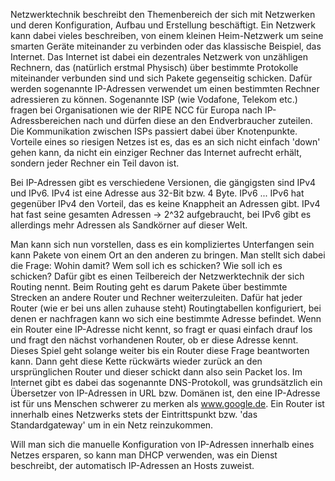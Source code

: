 Netzwerktechnik beschreibt den Themenbereich der sich mit Netzwerken und deren Konfiguration, Aufbau und Erstellung beschäftigt. Ein Netzwerk kann dabei vieles beschreiben, von einem kleinen Heim-Netzwerk um seine smarten Geräte miteinander zu verbinden oder das klassische Beispiel, das Internet. Das Internet ist dabei ein dezentrales Netzwerk von unzähligen Rechnern, das (natürlich erstmal Physisch) über bestimmte Protokolle miteinander verbunden sind und sich Pakete gegenseitig schicken. Dafür werden sogenannte IP-Adressen verwendet um einen bestimmten Rechner adressieren zu können. Sogenannte ISP (wie Vodafone, Telekom etc.) fragen bei Organisationen wie der RIPE NCC für Europa nach IP-Adressbereichen nach und dürfen diese an den Endverbraucher zuteilen. Die Kommunikation zwischen ISPs passiert dabei über Knotenpunkte. Vorteile eines so riesigen Netzes ist es, das es an sich nicht einfach 'down' gehen kann, da nicht ein einziger Rechner das Internet aufrecht erhält, sondern jeder Rechner ein Teil davon ist. 
	
Bei IP-Adressen gibt es verschiedene Versionen, die gängigsten sind IPv4 und IPv6. IPv4 ist eine Adresse aus 32-Bit bzw. 4 Byte. IPv6 ...
IPv6 hat gegenüber IPv4 den Vorteil, das es keine Knappheit an Adressen gibt. IPv4 hat fast seine gesamten Adressen -> 2^32 aufgebraucht, bei IPv6 gibt es allerdings mehr Adressen als Sandkörner auf dieser Welt. 

Man kann sich nun vorstellen, dass es ein kompliziertes Unterfangen sein kann Pakete von einem Ort an den anderen zu bringen. Man stellt sich dabei die Frage: Wohin damit? Wem soll ich es schicken? Wie soll ich es schicken?
Dafür gibt es einen Teilbereich der Netzwerktechnik der sich Routing nennt. Beim Routing geht es darum Pakete über bestimmte Strecken an andere Router und Rechner weiterzuleiten.
Dafür hat jeder Router (wie er bei uns allen zuhause steht) Routingtabellen konfiguriert, bei denen er nachfragen kann wo sich eine bestimmte Adresse befindet. Wenn ein Router eine IP-Adresse nicht kennt, so fragt er quasi einfach drauf los und fragt den nächst vorhandenen Router, ob er diese Adresse kennt. Dieses Spiel geht solange weiter bis ein Router diese Frage beantworten kann. Dann geht diese Kette rückwärts wieder zurück an den ursprünglichen Router und dieser schickt dann also sein Packet los. Im Internet gibt es dabei das sogenannte DNS-Protokoll, was grundsätzlich ein Übersetzer von IP-Adressen in URL bzw. Domänen ist, den eine IP-Adresse ist für uns Menschen schwerer zu merken als www.google.de. Ein Router ist innerhalb eines Netzwerks stets der Eintrittspunkt bzw. 'das Standardgateway' um in ein Netz reinzukommen. 

Will man sich die manuelle Konfiguration von IP-Adressen innerhalb eines Netzes ersparen, so kann man DHCP verwenden, was ein Dienst beschreibt, der automatisch IP-Adressen an Hosts zuweist. 